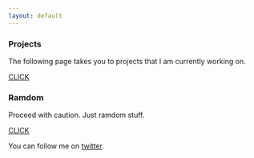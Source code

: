 ```yaml
---
layout: default
---
```


### Projects

The following page takes you to projects that I am currently working on. 

[CLICK](./projects)

### Ramdom

Proceed with caution. Just ramdom stuff.

[CLICK](./ramdom)

You can follow me on [twitter](https://twitter.com/AlexisReyesJR).
